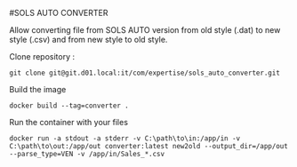 #SOLS AUTO CONVERTER

Allow converting file from SOLS AUTO version from old style (.dat) to new style (.csv) and from new style to old style.

Clone repository : 
```shell
git clone git@git.d01.local:it/com/expertise/sols_auto_converter.git
```

Build the image
```shell
docker build --tag=converter .
```

Run the container with your files
```shell
docker run -a stdout -a stderr -v C:\path\to\in:/app/in -v C:\path\to\out:/app/out converter:latest new2old --output_dir=/app/out --parse_type=VEN -v /app/in/Sales_*.csv
```
